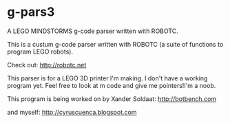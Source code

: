# g-pars3

A LEGO MINDSTORMS g-code parser written with ROBOTC.

This is a custum g-code parser written with ROBOTC
(a suite of functions to program LEGO robots).

Check out: http://robotc.net

This parser is for a LEGO 3D printer I'm making. I don't have a working program yet. 
Feel free to look at m code and give me pointers!I'm a noob.

This program is being worked on by Xander Soldaat: http://botbench.com

and myself: http://cyruscuenca.blogspot.com
